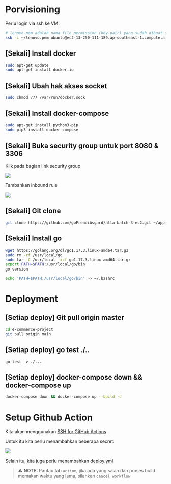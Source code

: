 # Porvisioning

Perlu login via ssh ke VM:

```sh
# lenovo.pem adalah nama file permission (key-pair) yang sudah dibuat sebelumnya
ssh -i ~/lenovo.pem ubuntu@ec2-13-250-111-189.ap-southeast-1.compute.amazonaws.com
```

## [Sekali] Install docker

```sh
sudo apt-get update
sudo apt-get install docker.io
```

## [Sekali] Ubah hak akses socket

```sh
sudo chmod 777 /var/run/docker.sock
```

## [Sekali] Install docker-compose

```sh
sudo apt-get install python3-pip
sudo pip3 install docker-compose
```

## [Sekali] Buka security group untuk port 8080 & 3306

Klik pada bagian link security group

![](./screenshots/ec2-security-group-setting.png)

Tambahkan inbound rule

![](./screenshots/security-group-add-inbound-rule.png)

## [Sekali] Git clone

```sh
git clone https://github.com/goFrendiAsgard/alta-batch-3-ec2.git ~/app
```

## [Sekali] Install go

```sh
wget https://golang.org/dl/go1.17.3.linux-amd64.tar.gz
sudo rm -rf /usr/local/go 
sudo tar -C /usr/local -xzf go1.17.3.linux-amd64.tar.gz
export PATH=$PATH:/usr/local/go/bin
go version

echo 'PATH=$PATH:/usr/local/go/bin' >> ~/.bashrc
```

# Deployment


## [Setiap deploy] Git pull origin master

```sh
cd e-commerce-project
git pull origin main
```

## [Setiap deploy] go test ./..

```
go test -v ./...
```

## [Setiap deploy] docker-compose down && docker-compose up

```sh
docker-compose down && docker-compose up --build -d
```

# Setup Github Action

Kita akan menggunakan [SSH for GitHub Actions](https://github.com/appleboy/ssh-action)

Untuk itu kita perlu menambahkan beberapa secret:

![](./screenshots/set-secret.png)

Selain itu, kita juga perlu menambahkan [deploy.yml](./.github/workflows/deploy.yml)


>⚠️ __NOTE:__ Pantau tab `action`, jika ada yang salah dan proses build memakan waktu yang lama, silahkan `cancel workflow`
